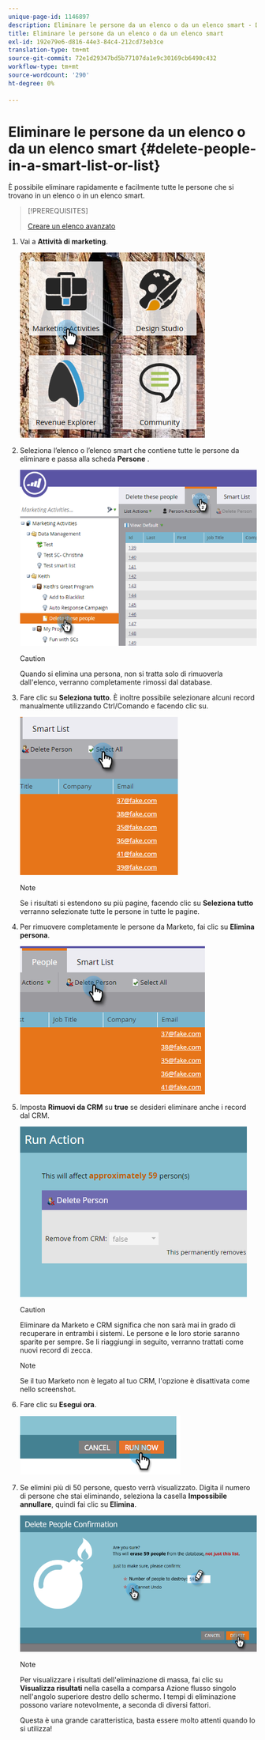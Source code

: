 ```yaml
---
unique-page-id: 1146897
description: Eliminare le persone da un elenco o da un elenco smart - Documenti Marketo - Documentazione del prodotto
title: Eliminare le persone da un elenco o da un elenco smart
exl-id: 192e79e6-d816-44e3-84c4-212cd73eb3ce
translation-type: tm+mt
source-git-commit: 72e1d29347bd5b77107da1e9c30169cb6490c432
workflow-type: tm+mt
source-wordcount: '290'
ht-degree: 0%

---
```


# Eliminare le persone da un elenco o da un elenco smart {#delete-people-in-a-smart-list-or-list}

È possibile eliminare rapidamente e facilmente tutte le persone che si trovano in un elenco o in un elenco smart.

>[!PREREQUISITES]
>
>[Creare un elenco avanzato](/help/marketo/product-docs/core-marketo-concepts/smart-lists-and-static-lists/creating-a-smart-list/create-a-smart-list.md)

1. Vai a **Attività di marketing**.

   ![](assets/ma-1.png)

1. Seleziona l’elenco o l’elenco smart che contiene tutte le persone da eliminare e passa alla scheda **Persone** .

   ![](assets/two-1.png)

   >[!CAUTION]
   >
   >Quando si elimina una persona, non si tratta solo di rimuoverla dall&#39;elenco, verranno completamente rimossi dal database.

1. Fare clic su **Seleziona tutto**. È inoltre possibile selezionare alcuni record manualmente utilizzando Ctrl/Comando e facendo clic su.

   ![](assets/three-1.png)

   >[!NOTE]
   >
   >Se i risultati si estendono su più pagine, facendo clic su **Seleziona tutto** verranno selezionate tutte le persone in tutte le pagine.

1. Per rimuovere completamente le persone da Marketo, fai clic su **Elimina persona**.

   ![](assets/four-1.png)

1. Imposta **Rimuovi da CRM** su **true** se desideri eliminare anche i record dal CRM.

   ![](assets/five.png)

   >[!CAUTION]
   >
   >Eliminare da Marketo e CRM significa che non sarà mai in grado di recuperare in entrambi i sistemi. Le persone e le loro storie saranno sparite per sempre. Se li riaggiungi in seguito, verranno trattati come nuovi record di zecca.

   >[!NOTE]
   >
   >Se il tuo Marketo non è legato al tuo CRM, l&#39;opzione è disattivata come nello screenshot.

1. Fare clic su **Esegui ora**.

   ![](assets/image2014-9-24-13-3a0-3a3.png)

1. Se elimini più di 50 persone, questo verrà visualizzato. Digita il numero di persone che stai eliminando, seleziona la casella **Impossibile annullare**, quindi fai clic su **Elimina**.

   ![](assets/seven.png)

   >[!NOTE]
   >
   >Per visualizzare i risultati dell&#39;eliminazione di massa, fai clic su **Visualizza risultati** nella casella a comparsa Azione flusso singolo nell&#39;angolo superiore destro dello schermo. I tempi di eliminazione possono variare notevolmente, a seconda di diversi fattori.

   Questa è una grande caratteristica, basta essere molto attenti quando lo si utilizza!
